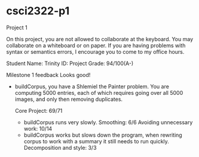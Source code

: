 # csci2322-p1
Project 1

On this project, you are not allowed to collaborate at the keyboard.
You may collaborate on a whiteboard or on paper.
If you are having problems with syntax or semantics errors, I encourage you to come to my office hours.

Student Name:
Trinity ID: 
Project Grade: 94/100(A-)

Milestone 1 feedback 
Looks good!
* buildCorpus, you have a Shlemiel the Painter problem. You are computing 5000 entries, each of
  which requires going over all 5000 images, and only then removing duplicates.

  Core Project: 69/71
  * buildCorpus runs very slowly.
  Smoothing: 6/6
  Avoiding unnecessary work: 10/14
  * buildCorpus works but slows down the program, when rewriting corpus to work with a summary it
    still needs to run quickly.
  Decomposition and style: 3/3
